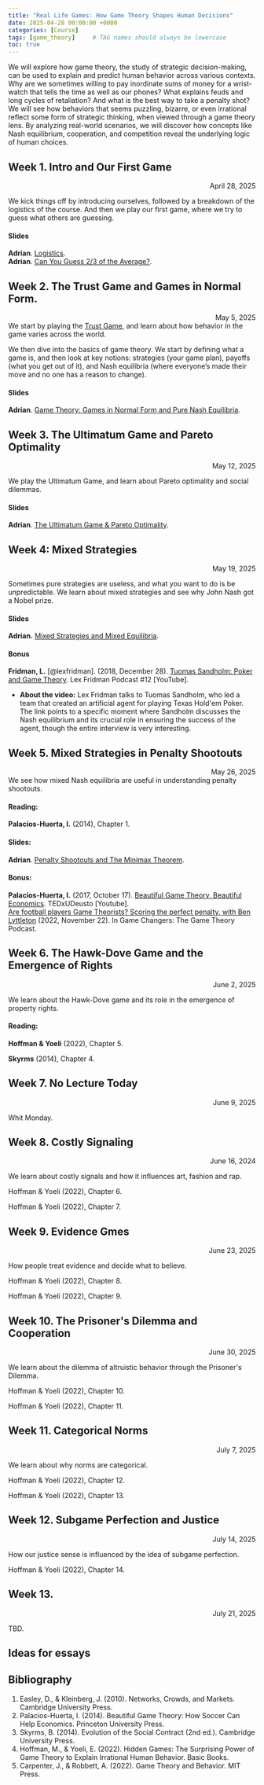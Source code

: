 ```yaml
---
title: "Real Life Games: How Game Theory Shapes Human Decisions"
date: 2025-04-28 00:00:00 +0000
categories: [Course]
tags: [game_theory]     # TAG names should always be lowercase
toc: true
---
```


We will explore how game theory, the study of strategic decision-making, can be used to explain and predict human behavior across various contexts. Why are we sometimes willing to pay inordinate sums of money for a wrist-watch that tells the time as well as our phones? What explains feuds and long cycles of retaliation? And what is the best way to take a penalty shot? We will see how behaviors that seems puzzling, bizarre, or even irrational reflect some form of strategic thinking, when viewed through a game theory lens. By analyzing real-world scenarios, we will discover how concepts like Nash equilibrium, cooperation, and competition reveal the underlying logic of human choices.

## Week 1. Intro and Our First Game
<div style="text-align: right">
    April 28, 2025
</div>

We kick things off by introducing ourselves, 
followed by a breakdown of the logistics of the course. 
And then we play our first game, where we try to guess what others are guessing.

#### <i class="fa-solid fa-file-pdf"></i> Slides

**Adrian**. [Logistics](/content/teaching/2025-ss-real-life-games/01-01-logistics.pdf).<br>
**Adrian**. [Can You Guess 2/3 of the Average?](/content/teaching/2025-ss-real-life-games/01-02-guess-average.pdf).




## Week 2. The Trust Game and Games in Normal Form.
<div style="text-align: right">
    May 5, 2025
</div>
We start by playing the <a href="https://en.wikibooks.org/wiki/Bestiary_of_Behavioral_Economics/Trust_Game">Trust Game</a>, 
and learn about how behavior in the game varies across the world.

We then dive into the basics of game theory. 
We start by defining what a game is, and then look at key notions: 
strategies (your game plan), payoffs (what you get out of it),
and Nash equilibria (where everyone’s made their move and no one has a reason to change).



#### <i class="fa-solid fa-file-pdf"></i> Slides
**Adrian**. [Game Theory: Games in Normal Form and Pure Nash Equilibria](/content/teaching/2025-ss-real-life-games/02-01-game-theory-pure-nash-equilibria.pdf).





## Week 3. The Ultimatum Game and Pareto Optimality
<div style="text-align: right">
May 12, 2025
</div>

We play the Ultimatum Game, and learn about Pareto optimality and social dilemmas.

#### <i class="fa-solid fa-file-pdf"></i> Slides
**Adrian**. 
[The Ultimatum Game & Pareto Optimality](/content/teaching/2025-ss-real-life-games/03-01-game-theory-ultimatum-pareto.pdf).




## Week 4: Mixed Strategies
<div style="text-align: right">
    May 19, 2025
</div>

Sometimes pure strategies are useless, and what you want to do is be unpredictable.
We learn about mixed strategies and see why John Nash got a Nobel prize.


#### <i class="fa-solid fa-file-pdf"></i> Slides
**Adrian.**
[Mixed Strategies and Mixed Equilibria](/content/teaching/2025-ss-real-life-games/04-01-game-theory-mixed-nash.pdf).

#### <i class="fa-solid fa-link"></i> Bonus
**Fridman, L.** 
[@lexfridman]. (2018, December 28). 
[Tuomas Sandholm: Poker and Game Theory](https://www.youtube.com/watch?v=b7bStIQovcY).
Lex Fridman Podcast #12 [YouTube].

- **About the video:** Lex Fridman talks to Tuomas Sandholm, who led a team that created an artificial agent for playing Texas Hold'em Poker. The link points to a specific moment where Sandholm discusses the Nash equilibrium and its crucial role in ensuring the success of the agent, though the entire interview is very interesting.





## Week 5. Mixed Strategies in Penalty Shootouts
<div style="text-align: right">
    May 26, 2025
</div>
We see how mixed Nash equilibria are useful in understanding penalty shootouts.


#### <i class="fas fa-tasks"></i> Reading:

**Palacios-Huerta, I.** (2014), Chapter 1.

#### <i class="fa-solid fa-file-pdf"></i> Slides:

**Adrian**. [Penalty Shootouts and The Minimax Theorem](/content/teaching/2025-ss-real-life-games/05-01-minimax-penalty-kicks.pdf).

#### <i class="fa-solid fa-link"></i> Bonus:

**Palacios-Huerta, I.** (2017, October 17). 
[Beautiful Game Theory, Beautiful Economics](https://www.youtube.com/watch?v=OlNIky8n57c). TEDxUDeusto [Youtube].
<br>
<i class="fa-solid fa-link"></i>
[Are football players Game Theorists? Scoring the perfect penalty, with Ben Lyttleton](https://tws-gamechanger.libsyn.com/are-football-players-game-theorists-scoring-the-perfect-penalty-with-ben-lyttleton) (2022, November 22). In Game Changers: The Game Theory Podcast.



## Week 6. The Hawk-Dove Game and the Emergence of Rights
<div style="text-align: right">
    June 2, 2025
</div>

We learn about the Hawk-Dove game and its role in the emergence of property rights.


#### <i class="fas fa-tasks"></i> Reading:

**Hoffman & Yoeli** (2022), Chapter 5.

**Skyrms** (2014), Chapter 4.







## Week 7. No Lecture Today
<div style="text-align: right">
    June 9, 2025
</div>

Whit Monday.


## Week 8. Costly Signaling
<div style="text-align: right">
    June 16, 2024
</div>

We learn about costly signals and how it influences art, fashion and rap.

<i class="fas fa-tasks"></i>
Hoffman & Yoeli (2022), Chapter 6.

<i class="fas fa-tasks"></i>
Hoffman & Yoeli (2022), Chapter 7.



## Week 9. Evidence Gmes
<div style="text-align: right">
    June 23, 2025
</div>

How people treat evidence and decide what to believe.


<i class="fas fa-tasks"></i>
Hoffman & Yoeli (2022), Chapter 8.

<i class="fas fa-tasks"></i>
Hoffman & Yoeli (2022), Chapter 9.




## Week 10. The Prisoner's Dilemma and Cooperation
<div style="text-align: right">
    June 30, 2025
</div>

We learn about the dilemma of altruistic behavior through the Prisoner's Dilemma.

<i class="fas fa-tasks"></i>
Hoffman & Yoeli (2022), Chapter 10.

<i class="fas fa-tasks"></i>
Hoffman & Yoeli (2022), Chapter 11.




## Week 11. Categorical Norms
<div style="text-align: right">
    July 7, 2025
</div>

We learn about why norms are categorical.


<i class="fas fa-tasks"></i>
Hoffman & Yoeli (2022), Chapter 12.

<i class="fas fa-tasks"></i>
Hoffman & Yoeli (2022), Chapter 13.




## Week 12. Subgame Perfection and Justice
<div style="text-align: right">
    July 14, 2025
</div>

How our justice sense is influenced by the idea of subgame perfection.

<i class="fas fa-tasks"></i>
Hoffman & Yoeli (2022), Chapter 14.





## Week 13.
<div style="text-align: right">
    July 21, 2025
</div>

TBD.




## Ideas for essays

## Bibliography
1. Easley, D., & Kleinberg, J. (2010). Networks, Crowds, and Markets. Cambridge University Press.
2. Palacios-Huerta, I. (2014). Beautiful Game Theory: How Soccer Can Help Economics. Princeton University Press.
3. Skyrms, B. (2014). Evolution of the Social Contract (2nd ed.). Cambridge University Press.
4. Hoffman, M., & Yoeli, E. (2022). Hidden Games: The Surprising Power of Game Theory to Explain Irrational Human Behavior. Basic Books.
5. Carpenter, J., & Robbett, A. (2022). Game Theory and Behavior. MIT Press.
